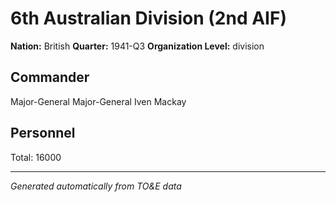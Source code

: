 # 6th Australian Division (2nd AIF)

**Nation:** British
**Quarter:** 1941-Q3
**Organization Level:** division

## Commander

Major-General Major-General Iven Mackay

## Personnel

Total: 16000

---
*Generated automatically from TO&E data*

